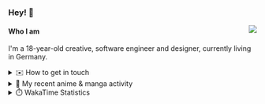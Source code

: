 ### Hey! 👋

[<img src="https://lanyard-profile-readme.vercel.app/api/228965621478588416" align="right">](https://discord.com/users/228965621478588416)

#### Who I am

I'm a 18-year-old creative, software engineer and designer, currently living in Germany.

<details>
  <summary>✉️ How to get in touch</summary>
  
> Sorted by how quickly you can expect a reply
- [Hit me up on Discord](https://discord.com/users/228965621478588416)
- [Hit me up on Twitter](https://twitter.com/cruggdev)
- [Send me a mail](mailto:me@crg.sh)
</details>


<details>
  <summary>🌸 My recent anime & manga activity</summary>
  
<!-- ANILIST_ACTIVITY:start -->

-   📺 Watched episode 9 of [Chainsaw Man](https://anilist.co/anime/127230) (16:40, 24 July 2024)
-   📺 Plans to watch [Just Because!](https://anilist.co/anime/98820) (21:27, 23 July 2024)
-   📺 Plans to watch [Akame ga Kill!](https://anilist.co/anime/20613) (21:26, 23 July 2024)
-   📺 Plans to watch [Days with My Stepsister](https://anilist.co/anime/152681) (17:13, 22 July 2024)
-   📺 Plans to watch [Azumanga Daioh](https://anilist.co/anime/66) (17:51, 21 July 2024)

<!-- ANILIST_ACTIVITY:end -->
</details>

<details>
  <summary>⏱️ WakaTime Statistics</summary>

<!--START_SECTION:waka-->

```txt
From: 15 July 2024 - To: 22 July 2024

Svelte        3 hrs 40 mins   █████████▒░░░░░░░░░░░░░░░   37.46 %
TypeScript    2 hrs 5 mins    █████▒░░░░░░░░░░░░░░░░░░░   21.42 %
Sass          40 mins         █▓░░░░░░░░░░░░░░░░░░░░░░░   06.84 %
Image (svg)   35 mins         █▓░░░░░░░░░░░░░░░░░░░░░░░   06.06 %
Prisma        33 mins         █▒░░░░░░░░░░░░░░░░░░░░░░░   05.73 %
```

<!--END_SECTION:waka-->
</details>
